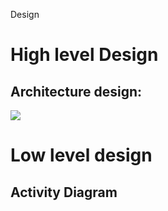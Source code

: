 ﻿Design
# High level Design
## Architecture design:
![](architecture_design.png.png)
# Low level design
## Activity Diagram
